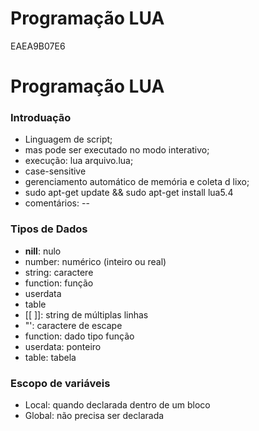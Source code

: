 # Programação LUA

EAEA9B07E6

# Programação LUA

### Introduação

+ Linguagem de script;
+ mas pode ser executado no modo interativo;
+ execução: lua arquivo.lua;
+ case-sensitive
+ gerenciamento automático de memória e coleta d lixo;
+ sudo apt-get update && sudo apt-get install lua5.4
+ comentários: --

### Tipos de Dados

+ **nill**: nulo
+ number: numérico (inteiro ou real)
+ string: caractere
+ function: função
+ userdata
+ table
+ [[ ]]: string de múltiplas linhas
+ "': caractere de escape
+ function: dado tipo função
+ userdata: ponteiro
+ table: tabela

### Escopo de variáveis

+ Local: quando declarada dentro de um bloco
+ Global: não precisa ser declarada

  
